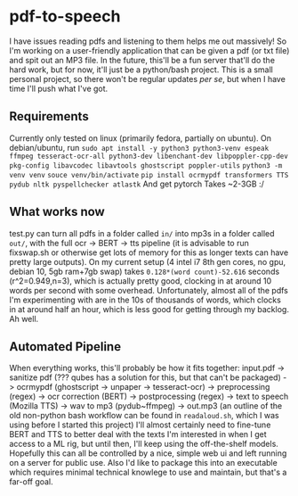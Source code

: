 # pdf-to-speech
I have issues reading pdfs and listening to them helps me out massively! So I'm working on a user-friendly application that can be given a pdf (or txt file) and spit out an MP3 file.
In the future, this'll be a fun server that'll do the hard work, but for now, it'll just be a python/bash project.
This is a small personal project, so there won't be regular updates *per se*, but when I have time I'll push what I've got.

## Requirements
Currently only tested on linux (primarily fedora, partially on ubuntu). On debian/ubuntu, run
`sudo apt install -y python3 python3-venv espeak ffmpeg tesseract-ocr-all python3-dev libenchant-dev libpoppler-cpp-dev pkg-config libavcodec libavtools ghostscript poppler-utils`
`python3 -m venv venv`
`souce venv/bin/activate`
`pip install ocrmypdf transformers TTS pydub nltk pyspellchecker atlastk`
And get pytorch
Takes ~2-3GB :/

## What works now
test.py can turn all pdfs in a folder called `in/` into mp3s in a folder called `out/`, with the full ocr -> BERT -> tts pipeline (it is advisable to run fixswap.sh or otherwise get lots of memory for this as longer texts can have pretty large outputs).
On my current setup (4 intel i7 8th gen cores, no gpu, debian 10, 5gb ram+7gb swap) takes `0.128*(word count)-52.616` seconds (r^2=0.949,n=3), which is actually pretty good, clocking in at around 10 words per second with some overhead.
Unfortunately, almost all of the pdfs I'm experimenting with are in the 10s of thousands of words, which clocks in at around half an hour, which is less good for getting through my backlog. Ah well.

## Automated Pipeline
When everything works, this'll probably be how it fits together:
input.pdf -> sanitize pdf (??? qubes has a solution for this, but that can't be packaged) -> ocrmypdf (ghostscript -> unpaper -> tesseract-ocr) -> preprocessing (regex) -> ocr correction (BERT) -> postprocessing (regex) -> text to speech (Mozilla TTS) -> wav to mp3 (pydub~ffmpeg) -> out.mp3
(an outline of the old non-python bash workflow can be found in `readaloud.sh`, which I was using before I started this project)
I'll almost certainly need to fine-tune BERT and TTS to better deal with the texts I'm interested in when I get access to a ML rig, but until then, I'll keep using the off-the-shelf models.
Hopefully this can all be controlled by a nice, simple web ui and left running on a server for public use.
Also I'd like to package this into an executable which requires minimal technical knowlege to use and maintain, but that's a far-off goal.
